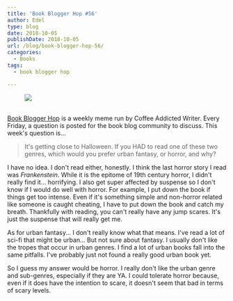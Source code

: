 ```yaml
---
title: 'Book Blogger Hop #56'
author: Edel
type: blog
date: 2018-10-05
publishDate: 2018-10-05
url: /blog/book-blogger-hop-56/
categories:
  - Books
tags:
  - book blogger hop

---
```

<figure><a rel="_nofollow" href="http://www.coffeeaddictedwriter.com/p/blog-page.html"><img src="https://i1.wp.com/3.bp.blogspot.com/-2bKizvp-A9w/WEjGAM4OjJI/AAAAAAAAV50/nU3xHQNtvSQQ8dRsB8OueG061E99KPrYACLcB/s1600/Book%2BBlogger%2BHop%2B%2528Final%2529.png?w=663&#038;ssl=1" data-recalc-dims="1" /></a></figure> 

<a rel="_nofollow" href="http://www.coffeeaddictedwriter.com/p/blog-page.html"></a>

<a rel="_nofollow" href="http://www.coffeeaddictedwriter.com/p/blog-page.html"><br /> </a><a rel="_nofollow" href="http://www.coffeeaddictedwriter.com/p/blog-page.html">Book Blogger Hop</a> is a weekly meme run by Coffee Addicted Writer. Every Friday, a question is posted for the book blog community to discuss. This week's question is&#8230;

> It's getting close to Halloween. If you HAD to read one of these two genres, which would you prefer  urban fantasy, or horror, and why?

I have no idea. I don't read either, honestly. I think the last horror story I read was *Frankenstein*. While it is the epitome of 19th century horror, I didn't really find it... horrifying. I also get super affected by suspense so I don't know if I would do well with horror. For example, I put down the book if things get too intense. Even if it's something simple and non-horror related like someone is caught cheating, I have to put down the book and catch my breath. Thankfully with reading, you can't really have any jump scares. It's just the suspense that will really get me.

As for urban fantasy... I don't really know what that means. I've read a lot of sci-fi that might be urban... But not sure about fantasy. I usually don't like the tropes that occur in urban genres. I find a lot of urban books fall into the same pitfalls. I've probably just not found a really good urban book yet.

So I guess my answer would be horror. I really don't like the urban genre and sub-genres, especially if they are YA. I could tolerate horror because, even if it does have the intention to scare, it doesn't seem that bad in terms of scary levels.
